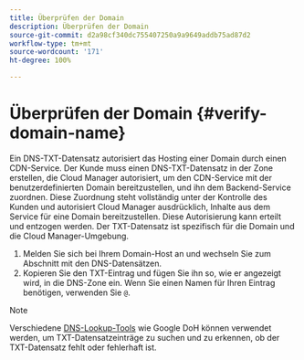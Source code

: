 ```yaml
---
title: Überprüfen der Domain
description: Überprüfen der Domain
source-git-commit: d2a98cf340dc755407250a9a9649addb75ad87d2
workflow-type: tm+mt
source-wordcount: '171'
ht-degree: 100%

---
```



# Überprüfen der Domain {#verify-domain-name}

Ein DNS-TXT-Datensatz autorisiert das Hosting einer Domain durch einen CDN-Service. Der Kunde muss einen DNS-TXT-Datensatz in der Zone erstellen, die Cloud Manager autorisiert, um den CDN-Service mit der benutzerdefinierten Domain bereitzustellen, und ihn dem Backend-Service zuordnen. Diese Zuordnung steht vollständig unter der Kontrolle des Kunden und autorisiert Cloud Manager ausdrücklich, Inhalte aus dem Service für eine Domain bereitzustellen. Diese Autorisierung kann erteilt und entzogen werden. Der TXT-Datensatz ist spezifisch für die Domain und die Cloud Manager-Umgebung.

1. Melden Sie sich bei Ihrem Domain-Host an und wechseln Sie zum Abschnitt mit den DNS-Datensätzen.
1. Kopieren Sie den TXT-Eintrag und fügen Sie ihn so, wie er angezeigt wird, in die DNS-Zone ein. Wenn Sie einen Namen für Ihren Eintrag benötigen, verwenden Sie `@`.

>[!NOTE]
>Verschiedene [DNS-Lookup-Tools](https://www.ultratools.com/tools/dnsLookup) wie Google DoH können verwendet werden, um TXT-Datensatzeinträge zu suchen und zu erkennen, ob der TXT-Datensatz fehlt oder fehlerhaft ist.
